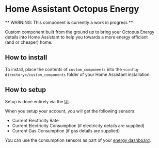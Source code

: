 # Home Assistant Octopus Energy

** WARNING: This component is currently a work in progress **

Custom component built from the ground up to bring your Octopus Energy details into Home Assistant to help you towards a more energy efficient (and or cheaper) home.

## How to install

To install, place the contents of `custom_components` into the `<config directory>/custom_components` folder of your Home Assistant installation.

## How to setup

Setup is done entirely via the [UI](https://my.home-assistant.io/redirect/config_flow_start/?domain=octopus_energy).

When you setup your account, you will get the following sensors:

* Current Electricity Rate
* Current Electricity Consumption (if electricity details are supplied)
* Current Gas Consumption (if gas details are supplied)

You can use the consumption sensors as part of your [energy dashboard](https://www.home-assistant.io/blog/2021/08/04/home-energy-management/).
